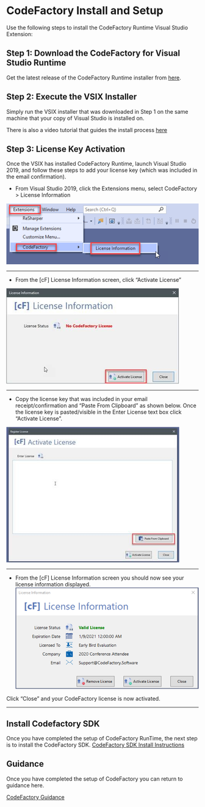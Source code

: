 # CodeFactory Install and Setup
Use the following steps to install the CodeFactory Runtime Visual Studio Extension:

## Step 1: Download the CodeFactory for Visual Studio Runtime
Get the latest release of the CodeFactory Runtime installer from [here](https://github.com/CodeFactoryLLC/CodeFactory/releases).

## Step 2: Execute the VSIX Installer
Simply run the VSIX installer that was downloaded in Step 1 on the same machine that your copy of Visual Studio is installed on.  

There is also a video tutorial that guides the install process [here](https://www.youtube.com/watch?v=sJTFVW2kxKE&t=1s&ab_channel=CodeFactory)

## Step 3: License Key Activation
Once the VSIX has installed CodeFactory Runtime, launch Visual Studio 2019, and follow these steps to add your license key (which was included in the email confirmation). 

- From Visual Studio 2019, click the Extensions menu, select CodeFactory > License Information

![](Images/step1_extensions_menu.png)
___
-  From the [cF] License Information screen, click “Activate License”

![](Images/Step2_licenseInfo_Screen.jpeg)
___
- Copy the license key that was included in your email receipt/confirmation and “Paste From Clipboard” as shown below. Once the license key is pasted/visible in the Enter License text box click “Activate License”.

![](Images/Step3_Activate_License.jpeg) 
___
- From the [cF] License Information screen you should now see your license information displayed.
![](images/Activated_License.png)

Click “Close” and your CodeFactory license is now activated.
___

## Install Codefactory SDK
Once you have completed the setup of CodeFactory RunTime, the next step is to install the CodeFactory SDK.
[CodeFactory SDK Install Instructions](CodeFactorySDK.md)

## Guidance
Once you have completed the setup of CodeFactory you can return to guidance here.

[CodeFactory Guidance](../Overview.md)

